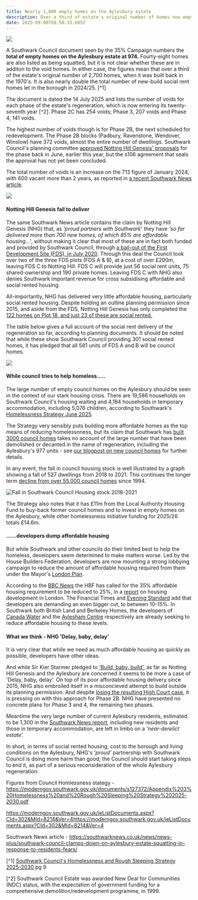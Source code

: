 ```yaml
---
title: Nearly 1,000 empty homes on the Aylesbury estate
description: Over a third of estate's original number of homes now empty
date: 2025-09-08T08:50:33.605Z
---
```

![](img/aylesbury_view_das_may_2022_pg_43.png)

A Southwark Council document seen by the 35% Campaign numbers the **total of empty homes on the Aylesbury estate at 974.**  Fourty-eight homes are also listed as being squatted, but it is not clear whether these are in additon to the void homes.  In either case, the figures mean that over a third of the estate's original number of 2,700 homes, when it was built back in the 1970's.  It is also nearly double the total number of new-build social rent homes let in the borough in 2024/25. [^1]

The document is dated the 14 July 2025 and lists the number of voids for each phase of the estate's regeneration, which is now entering its twenty-seventh year [^2].  Phase 2C has 254 voids; Phase 3, 207 voids and Phase 4, 141 voids.

The highest number of voids though is for Phase 2B, the next scheduled for redevelopment.  The Phase 2B blocks (Padbury, Ravenstone, Wendover, Winslow) have 372 voids, almost the entire number of dwellings.  Southwark Council's planning committee [approved Notting Hill Genesis' proposals](https://www.35percent.org/posts/aylesbury-phase-2b-approved-by-planning-committee-for-the-second-time/) for the phase back in June, earlier this year, but the s106 agreement that seals the approval has not yet been concluded. 

The total number of voids is an increase on the 713 figure of January 2024, with 600 vacant more than 2 years, as reported in [a recent Southwark News article](https://southwarknews.co.uk/news/news-plus/southwark-council-clamps-down-on-aylesbury-estate-squatting-in-response-to-residents-fears/).

![](img/img-20250811-wa0003-002-_phase_2b.jpg)

#### Notting Hill Genesis fail to deliver

The same Southwark News article contains the claim by Notting Hill Genesis (NHG) that, as *'proud partners with Southwark*' they have *'so far delivered more than 700 new homes, of which 85% are affordable housing...'*, without making it clear that most of these are in fact both funded and provided by Southwark Council, through [a bail-out of the First  Development Site (FDS), in July 2020](https://www.35percent.org/posts/2020-07-09-aylesbury-estate-fds-variation/).  Through this deal the Council took over two of the three FDS plots (FDS A & B), at a cost of over £200m, leaving FDS C to Notting Hill.  FDS C will provide just 56 social rent units, 75 shared-ownership and 190 private homes.  Leaving FDS C with NHG also denies Southwark important revenue for cross subsidising affordable and social rented housing. 

All-importantly, NHG has delivered very little affordable housing, particularly social rented housing. Despite holding an outline planning permission since 2015, and aside from the FDS, Notting Hill Genesis has only completed the [122 homes on Plot 18, and just 23 of these are social rented.](https://www.35percent.org/posts/aylesbury-regeneration-fails-to-deliver-affordable-and-family-housing/)

The table below gives a full account of the social rent delivery of the regeneration so far, according to planning documents.  It should be noted that while these show Southwark Council providing 301 social rented homes, it has pledged that all 581 units of FDS A and B will be council homes.

![](img/table_providers_of_social_rented_draft_blog_211124.png)

#### While council tries to help homeless.....

The large number of empty council homes on the Aylesbury should be seen in the context of our stark housing crisis.  There are 19,586 households on Southwark Council's housing waiting and 4,184 households in temporary accommodation, including 5,076 children, according to Southwark's [Homelessness Strategy June 2025](https://moderngov.southwark.gov.uk/documents/s127372/Appendix%203%20Homelessness%20and%20Rough%20Sleeping%20Strategy%202025-2030.pdf).   

The Strategy very sensibly puts building more affordable homes as the top means of reducing homelessnness, but its claim that Southwark has [built 3000 council homes](https://www.southwark.gov.uk/housing/new-council-homes-0#:~:text=Why%20we're%20building%20Why,households%20living%20in%20temporary%20accommodation) takes no account of the large number that have been demolished or decanted in the name of regeneration, including the Aylesbury's 977 units - see [our blogpost on new council homes](https://www.35percent.org/posts/southwark-council-ends-council-house-building/) for further details.

In any event, the fall in council housing stock is well illustrated by a graph showing a fall of 527 dwellings from 2018 to 2021.  This continues the longer term [decline from over 55,000 council homes](https://www.35percent.org/new-council-homes/) since 1994.

![](img/fall_southwark_council_housing_2018_2021_homelessness_strategy_2025_2030.png "Fall in Southwark Council Housing stock 2018-2021")

The Strategy also notes that it has £11m from the Local Authority Housing Fund to buy-back former council homes and to invest in empty homes on the Aylesbury, while other homelessness initiative funding for 2025/26 totals £14.6m.

#### ......developers dump affordable housing

But while Southwark and other councils do their limited best to help the homeless, developers seem determined to make matters worse.  Led by the House Builders Federation, developers are now mounting a strong lobbying campaign to reduce the amount of affordable housing required from them under the Mayor's [London Plan](https://www.london.gov.uk/programmes-strategies/planning/london-plan). 

According to the [BBC News](https://www.bbc.co.uk/news/articles/c62z6gpg8e6o) the HBF has called for the 35% affordable housing requirement to be reduced to 25%, in a [report](https://www.hbf.co.uk/documents/14913/Mind_the_Gap_Examining_Londons_housing_shortfall.pdf) on housing development in London.  The Financial Times and [Evening Standard](https://www.standard.co.uk/news/london/housing-crisis-sadiq-khan-affordable-homes-rule-gla-mayor-b1250874.html) add that developers are demanding an even bigger cut, to between 10-15%.  In Southwark both British Land and Berkeley Homes, the developers of [Canada Water](https://www.salamandernews.org/canada-water-developer-requests-reduction-in-affordable-housing/) and the [Aylesham Centre](https://www.35percent.org/posts/aylesham-centre-planning-application-rejected/) respectively are already seeking to reduce affordable housing to these levels. 

#### What we think -  NHG 'Delay, baby, delay'

It is very clear that while we need as much affordable housing as quickly as possible, developers have other ideas.

And while Sir Kier Starmer pledged to ['Build, baby, build'](https://www.bbc.co.uk/news/articles/c805mjxe2y9o), as far as Notting Hill Genesis and the Aylesbury are concerned it seems to be more a case  of 'Delay, baby, delay'.  On top of its poor affordable housing delivery since 2015, NHG also embroiled itself in a misconcieved attempt to build outside its planning permission.  And despite [losing the resulting High Court case](https://www.35percent.org/posts/ayllesbury-planning-decision-quashed/), it is pressing on with this approach for Phase 2B.  NHG have presented no concrete plans for Phase 3 and 4, the remaining two phases.

Meantime the very large number of current Aylesbury residents, estimated to be 1,300 in the [Southwark News report](https://southwarknews.co.uk/news/news-plus/southwark-council-clamps-down-on-aylesbury-estate-squatting-in-response-to-residents-fears/), including new residents and those in temporary accommodation, are left in limbo on a *'near-derelict estate'.*

In short, in terms of social rented housing, cost to the borough and living conditions on the Aylesbury, NHG's *'proud'* partnership with Southwark Council is doing more harm than good; the Council should start taking steps to end it, as part of a serious reconsideration of the whole Aylesbury regeneration.

Figures from Council Homlessness stategy - <https://moderngov.southwark.gov.uk/documents/s127372/Appendix%203%20Homelessness%20and%20Rough%20Sleeping%20Strategy%202025-2030.pdf>

https://moderngov.southwark.gov.uk/ieListDocuments.aspx?CId=302&MId=8214&Ver=4<https://moderngov.southwark.gov.uk/ieListDocuments.aspx?CId=302&MId=8214&Ver=4>

Southwark News article - <https://southwarknews.co.uk/news/news-plus/southwark-council-clamps-down-on-aylesbury-estate-squatting-in-response-to-residents-fears/>

[^1] [Southwark Council's Homelessness and Rough Sleeping Strategy 2025-2030](https://moderngov.southwark.gov.uk/documents/s127372/Appendix%203%20Homelessness%20and%20Rough%20Sleeping%20Strategy%202025-2030.pdf) pg 9

[^2] Southwark Council  Estate was awarded New Deal for Communities (NDC) status, with the expectation of government funding for a comprehensive demolition/redevelopment programme, in 1999.